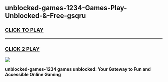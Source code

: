 
## unblocked-games-1234-Games-Play-Unblocked-&-Free-gsqru
<h3>
<a href="https://premium76.site?title=unblocked-games-1234&ref=24A">CLICK TO PLAY</a></h3>
<hr>

<h3>
<a href="https://premium76.site?title=unblocked-games-1234&ref=24A">CLICK 2 PLAY</a>
  
</h3>

<a href="https://premium76.site?title=unblocked-games-1234&ref=24A"><img src="https://clearcache.store/games.png"></a>


**unblocked-games-1234 games unblocked: Your Gateway to Fun and Accessible Online Gaming**

